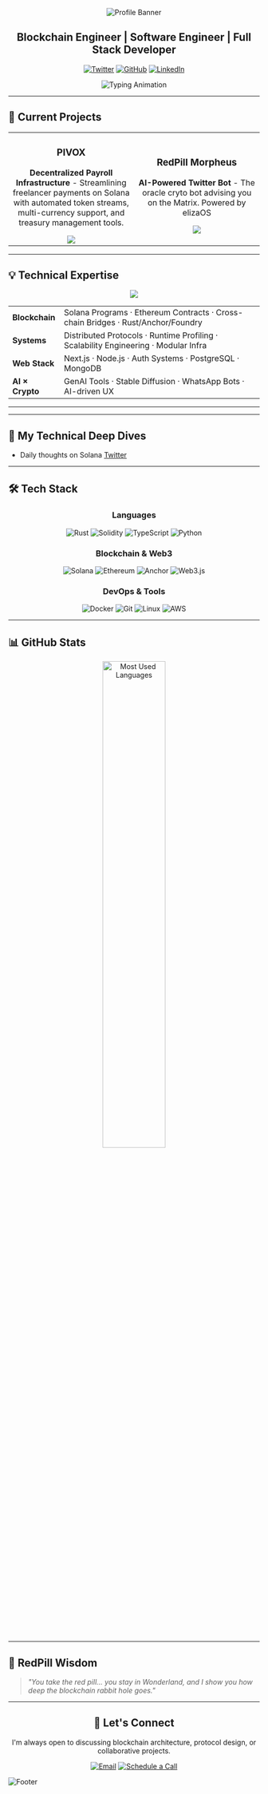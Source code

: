 
<div align="center">
  
  ![Profile Banner](https://capsule-render.vercel.app/api?type=waving&color=0A84FF&height=200&section=header&text=Vinaya%20Prasad%20R&fontSize=50&fontColor=fff&animation=twinkling&fontAlignY=35)

  ## Blockchain Engineer | Software Engineer | Full Stack Developer

  [![Twitter](https://img.shields.io/badge/Twitter-%231DA1F2.svg?style=for-the-badge&logo=Twitter&logoColor=white)](https://twitter.com/Vinayapr23)
  [![GitHub](https://img.shields.io/badge/GitHub-%23181717.svg?style=for-the-badge&logo=github&logoColor=white)](https://github.com/Vinayapr23)
  [![LinkedIn](https://img.shields.io/badge/LinkedIn-%230A66C2.svg?style=for-the-badge&logo=linkedin&logoColor=white)](https://linkedin.com/in/vinayapr23)


  ![Typing Animation](https://readme-typing-svg.herokuapp.com?font=Fira+Code&weight=600&size=22&pause=1000&color=0A84FF&center=true&vCenter=true&width=600&lines=Software+Engineer;Solana+Ecosystem+Builder;)
  

</div>

---

## 🚀 Current Projects

<table>
<tr>
<td width="50%">
<h3 align="center">PIVOX</h3>
<div align="center">
  <a href="https://github.com/Vinayapr23/pivox" target="_blank">
  </a>
  <p>
    <strong>Decentralized Payroll Infrastructure</strong> - Streamlining freelancer payments on Solana with automated token streams, multi-currency support, and treasury management tools.
  </p>
  <a href="https://github.com/Vinayapr23/pivox" target="_blank">
    <img src="https://img.shields.io/badge/View_Project-0A84FF?style=for-the-badge"/>
  </a>
</div>
</td>

<td width="50%">
<h3 align="center">RedPill Morpheus</h3>
<div align="center">
  <p>
    <strong>AI-Powered Twitter Bot</strong> - The oracle cryto bot advising you on the Matrix. Powered by elizaOS
  </p>
  <a href="" target="_blank">
     <img src="https://img.shields.io/badge/View_Project-0A84FF?style=for-the-badge"/>
  </a>
</div>
</td>
</tr>
</table>

---

## 💡 Technical Expertise


<p align="center">
  <img src="https://readme-typing-svg.herokuapp.com?font=Fira+Code&weight=600&size=22&pause=1000&color=FF61F6&center=true&vCenter=true&width=900&lines=Blockchain.+Systems.+Web3.+AI.+All+connected."/>
</p>

<div align="center">
  <table>
    <tr>
      <td><strong>Blockchain</strong></td>
      <td>Solana Programs · Ethereum Contracts · Cross-chain Bridges · Rust/Anchor/Foundry</td>
    </tr>
    <tr>
      <td><strong>Systems</strong></td>
      <td>Distributed Protocols · Runtime Profiling · Scalability Engineering · Modular Infra</td>
    </tr>
    <tr>
      <td><strong>Web Stack</strong></td>
      <td>Next.js · Node.js · Auth Systems · PostgreSQL · MongoDB</td>
    </tr>
    <tr>
      <td><strong>AI × Crypto</strong></td>
      <td>GenAI Tools · Stable Diffusion · WhatsApp Bots · AI-driven UX</td>
    </tr>
  </table>
</div>

---

---

## 🧠 My Technical Deep Dives

- Daily thoughts on Solana  [Twitter](https://twitter.com/Vinayapr23)

---

## 🛠️ Tech Stack

<div align="center">

### Languages
![Rust](https://img.shields.io/badge/Rust-%23DEA584.svg?style=for-the-badge&logo=rust&logoColor=white)
![Solidity](https://img.shields.io/badge/Solidity-%23363636.svg?style=for-the-badge&logo=solidity&logoColor=white)
![TypeScript](https://img.shields.io/badge/TypeScript-%233178C6.svg?style=for-the-badge&logo=typescript&logoColor=white)
![Python](https://img.shields.io/badge/Python-%233776AB.svg?style=for-the-badge&logo=python&logoColor=white)

### Blockchain & Web3
![Solana](https://img.shields.io/badge/Solana-%2300FFA3.svg?style=for-the-badge&logo=solana&logoColor=black)
![Ethereum](https://img.shields.io/badge/Ethereum-%233C3C3D.svg?style=for-the-badge&logo=ethereum&logoColor=white)
![Anchor](https://img.shields.io/badge/Anchor-%23F2BB05.svg?style=for-the-badge&logo=anchor&logoColor=black)
![Web3.js](https://img.shields.io/badge/Web3.js-%23F16822.svg?style=for-the-badge&logo=web3dotjs&logoColor=white)

### DevOps & Tools
![Docker](https://img.shields.io/badge/Docker-%232496ED.svg?style=for-the-badge&logo=docker&logoColor=white)
![Git](https://img.shields.io/badge/Git-%23F05032.svg?style=for-the-badge&logo=git&logoColor=white)
![Linux](https://img.shields.io/badge/Linux-%23FCC624.svg?style=for-the-badge&logo=linux&logoColor=black)
![AWS](https://img.shields.io/badge/AWS-%23FF9900.svg?style=for-the-badge&logo=amazon-aws&logoColor=white)

</div>

---

## 📊 GitHub Stats



<div align="center">
  <img src="https://github-readme-stats.vercel.app/api/top-langs/?username=Vinayapr23&layout=compact&theme=tokyonight&hide_border=true" width="50%" alt="Most Used Languages"/>
</div>

---


## 🔴 RedPill Wisdom

> *"You take the red pill... you stay in Wonderland, and I show you how deep the blockchain rabbit hole goes."*

---
<div align="center">

## 🤝 Let's Connect

I'm always open to discussing blockchain architecture, protocol design, or collaborative projects.

[![Email](https://img.shields.io/badge/Email-0A84FF?style=for-the-badge&logo=gmail&logoColor=white)](mailto:contact@vinayaprasad.com)
[![Schedule a Call](https://img.shields.io/badge/Schedule_Call-0A84FF?style=for-the-badge&logo=zoom&logoColor=white)](https://calendly.com/vinayapr23)

</div>

![Footer](https://capsule-render.vercel.app/api?type=waving&color=0A84FF&height=120&section=footer)
